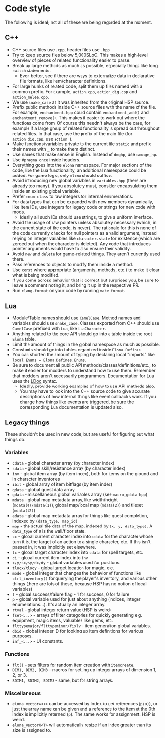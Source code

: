# Code style
The following is ideal; not all of these are being regarded at the moment.

## C++

- C++ source files use `.cpp`, header files use `.hpp`.
- Try to keep source files below 5,000SLoC. This makes a high-level overview of pieces of related functionality easier to parse.
- Break up large methods as much as possible, especially things like long `switch` statements.
  + Even better, see if there are ways to externalize data in declarative file formats, like item/character definitions.
- For large hunks of related code, split them up files named with a common prefix. For example, `action.cpp`, `action_dig.cpp` and `action_melee.cpp`.
- We use `snake_case` as it was inherited from the original HSP source.
- Prefix public methods inside C++ source files with the name of the file. For example, `enchantment.hpp` could contain `enchantment_add()` and `enchantment_remove()`. This makes it easier to work out where the functions come from. Of course this needn't always be the case, for example if a large group of related functionality is spread out throughout related files. In that case, use the prefix of the main file (for `action_dig.cpp`, use `action_`).
- Make functions/variables private to the current file `static` and prefix their names with `_` to make them distinct.
- Use names that make sense in English. Instead of `dmghp`, use `damage_hp`.
- Use `#pragma once` inside headers.
- Everything goes into the `elona` namespace. For major sections of the code, like the Lua functionality, an additional namespace could be added. For game logic, only `elona` should suffice.
- Avoid introducing new global variables in `variables.hpp` (there are already too many). If you absolutely must, consider encapsulating them inside an existing global variable.
- Prefer `enum class` to raw integers for internal enumerations.
- For data types that can be expanded with new members dynamically, like item IDs, use integers for legacy code or strings for new code with mods.
  + Ideally all such IDs should use strings, to give a uniform interface.
- Avoid the usage of raw pointers unless absolutely necessary (which, in the current state of the code, is never). The rationale for this is none of the code currently checks for null pointers as a valid argument, instead relying on integer variables like `character.state` for existence (which are zeroed out when the character is deleted). Any code that introduces pointer arguments would have to also ensure their validity.
- Avoid `new` and `delete` for game-related things. They aren't currently used there.
- Pass references to objects to modify them inside a method.
- Use `const` where appropriate (arguments, methods, etc.) to make it clear what is being modified.
- If you come across behavior that is correct but surprises you, be sure to leave a comment noting it, and bring it up in the respective PR.
- Run `clang-format` on your code by running `make format`.

## Lua
- Module/Table names should use `CamelCase`. Method names and variables should use `snake_case`. Classes exported from C++ should use `CamelCase` prefixed with `Lua`, like `LuaCharacter`.
- Anything related to the core API should go into a table inside the root `Elona` table.
- Limit the amount of things in the global namespace as much as possible.
- Constants should go into tables organized inside `Elona.Defines`.
- You can shorten the amount of typing by declaring local "imports" like `local Enums = Elona.Defines.Enums`.
- Be sure to document all public API methods/classes/definitions/etc., to make it easier for modders to understand how to use them. Remember that modders aren't necessarily programmers. Documentation for Lua uses the [LDoc](https://stevedonovan.github.io/ldoc/manual/doc.md.html) syntax.
  + Ideally, provide working examples of how to use API methods also.
  + You may have to look into the C++ source code to give accurate descriptions of how internal things like event callbacks work. If you change how things like events are triggered, be sure the corresponding Lua documentation is updated also.

## Legacy things
These shouldn't be used in new code, but are useful for figuring out what things do.

### Variables
- `cdata` - global character array (by character index)
- `sdata` - global skill/resistance array (by character index)
- `inv` - global item array (by item index), both for items on the ground and in character inventories
- `ibit` - global array of item bitflags (by item index)
- `qdata` - global quest data array
- `gdata` - miscellaneous global variables array (see `macro_gdata.hpp`)
- `mdata` - global map metadata array, like width/height (`mdata(0)/mdata(1)`), global map/local map (`mdata(2)`) and tileset (`mdata(12)`)
- `adata` - global map metadata array for things like quest completion, indexed by `(data_type, map_id)`
- `map` - the actual tile data of the map, indexed by `(x, y, data_type)`. A `data_type` of `0` is the wall/floor state.
- `cc` - global current character index into `cdata` for the character whose turn it is, the target of an action to a single character, etc. If this isn't passed in, it was implicitly set elsewhere.
- `tc` - global target character index into `cdata` for spell targets, etc.
- `ci` - global current item index into `inv`
- `x/y/sx/sy/dx/dy` - global variables used for positions.
- `tlocx/tlocy` - global target location for magic, etc.
- `mode` - global integer that changes the behavior of functions like `ctrl_inventory()` for querying the player's inventory, and various other things (there are lots of these, because HSP has no notion of local variables)
- `f` - global success/failure flag - 1 for success, 0 for failure
- `p` - global variable used for just about anything (indices, integer enumerations...). It's actually an integer array.
- `rtval` - global integer return value (HSP is weird)
- `fset<...>` - arrays of filter categories for quickly generating e.g. equipment, magic items, valuables like gems, etc.
- `flttypemajor/flttypeminor/fixlv` - item generation global variables.
- `dbid` - global integer ID for looking up item definitions for various purposes.
- `inf_<...>` - UI constants.

### Functions
- `flt()` - sets filters for random item creation with `itemcreate`.
- `DIM1, DIM2, DIM3` - macros for setting up integer arrays of dimension 1, 2, or 3.
- `SDIM1, SDIM2, SDIM3` - same, but for string arrays.

### Miscellaneous
- `elona_vectorX<T>` can be accessed by index to get references (`p(0)`), or just the array name can be given and a reference to the item at the 0th index is implicitly returned (`p`). The same works for assignment. HSP is weird.
- `elona_vectorX<T>` will automatically resize if an index greater than its size is assigned to.
